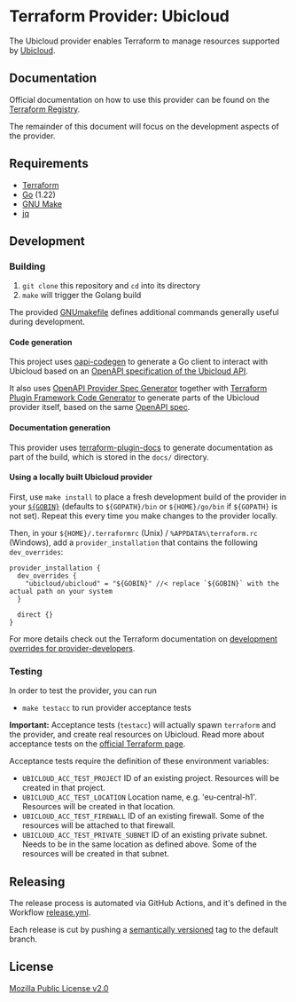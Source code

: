 # Terraform Provider: Ubicloud

The Ubicloud provider enables Terraform to manage resources supported by [Ubicloud](https://www.ubicloud.com/).

## Documentation

Official documentation on how to use this provider can be found on the 
[Terraform Registry](https://registry.terraform.io/providers/ubicloud/ubicloud/latest/docs).


The remainder of this document will focus on the development aspects of the provider.

## Requirements

* [Terraform](https://www.terraform.io/downloads)
* [Go](https://go.dev/doc/install) (1.22)
* [GNU Make](https://www.gnu.org/software/make/)
* [jq](https://jqlang.github.io/jq/)

## Development

### Building

1. `git clone` this repository and `cd` into its directory
2. `make` will trigger the Golang build

The provided [GNUmakefile](./GNUmakefile) defines additional commands generally useful during development.

#### Code generation

This project uses [oapi-codegen](https://github.com/deepmap/oapi-codegen/) to generate a Go client to interact with Ubicloud based on an [OpenAPI specification of the Ubicloud API](./config/ubicloud_openapi.yml).

It also uses [OpenAPI Provider Spec Generator](https://github.com/hashicorp/terraform-plugin-codegen-openapi) together with [Terraform Plugin Framework Code Generator](github.com/hashicorp/terraform-plugin-codegen-framework) to generate parts of the Ubicloud provider itself, based on the same [OpenAPI spec](./config/ubicloud_openapi.yml).

#### Documentation generation

This provider uses [terraform-plugin-docs](https://github.com/hashicorp/terraform-plugin-docs/)
to generate documentation as part of the build, which is stored in the `docs/` directory.


#### Using a locally built Ubicloud provider

First, use `make install` to place a fresh development build of the provider in your
[`${GOBIN}`](https://pkg.go.dev/cmd/go#hdr-Compile_and_install_packages_and_dependencies)
(defaults to `${GOPATH}/bin` or `${HOME}/go/bin` if `${GOPATH}` is not set). Repeat
this every time you make changes to the provider locally.

Then, in your `${HOME}/.terraformrc` (Unix) / `%APPDATA%\terraform.rc` (Windows), add a `provider_installation` that contains
the following `dev_overrides`:

```hcl
provider_installation {
  dev_overrides {
    "ubicloud/ubicloud" = "${GOBIN}" //< replace `${GOBIN}` with the actual path on your system
  }

  direct {}
}
```

For more details check out the Terraform documentation on 
[development overrides for provider-developers](https://www.terraform.io/cli/config/config-file#development-overrides-for-provider-developers).

### Testing

In order to test the provider, you can run

* `make testacc` to run provider acceptance tests

**Important:** Acceptance tests (`testacc`) will actually spawn
`terraform` and the provider, and create real resources on Ubicloud. Read more about acceptance tests on the
[official Terraform page](https://www.terraform.io/plugin/sdkv2/testing/acceptance-tests).

Acceptance tests require the definition of these environment variables:
* `UBICLOUD_ACC_TEST_PROJECT` ID of an existing project. Resources will be created in that project.
* `UBICLOUD_ACC_TEST_LOCATION` Location name, e.g. 'eu-central-h1'. Resources will be created in that location.
* `UBICLOUD_ACC_TEST_FIREWALL` ID of an existing firewall. Some of the resources will be attached to that firewall.
* `UBICLOUD_ACC_TEST_PRIVATE_SUBNET` ID of an existing private subnet. Needs to be in the same location as defined above. Some of the resources will be created in that subnet. 

## Releasing

The release process is automated via GitHub Actions, and it's defined in the Workflow
[release.yml](./.github/workflows/release.yml).

Each release is cut by pushing a [semantically versioned](https://semver.org/) tag to the default branch.

## License

[Mozilla Public License v2.0](./LICENSE)